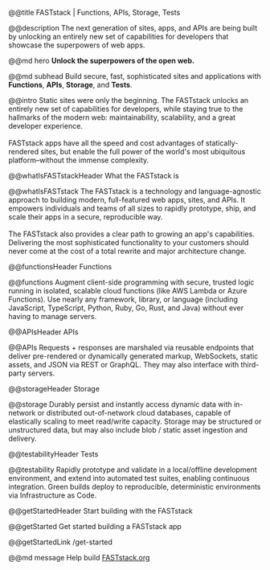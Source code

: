 @@title
FASTstack | Functions, APIs, Storage, Tests


@@description
The next generation of sites, apps, and APIs are being built by unlocking an entirely new set of capabilities for developers that showcase the superpowers of web apps.


@@md hero
**Unlock the superpowers of the open web.**

@@md subhead
Build secure, fast, sophisticated sites and applications with<br/> **Functions**, **APIs**, **Storage**, and **Tests**.


@@intro
Static sites were only the beginning. The FASTstack unlocks an entirely new set of capabilities for developers, while staying true to the hallmarks of the modern web: maintainability, scalability, and a great developer experience.
<br/><br/>
FASTstack apps have all the speed and cost advantages of statically-rendered sites, but enable the full power of the world's most ubiquitous platform–without the immense complexity.


@@whatIsFASTstackHeader
What the FASTstack is

@@whatIsFASTstack
The FASTstack is a technology and language-agnostic approach to building modern, full-featured web apps, sites, and APIs. It empowers individuals and teams of all sizes to rapidly prototype, ship, and scale their apps in a secure, reproducible way.
<br/><br/>
The FASTstack also provides a clear path to growing an app's capabilities. Delivering the most sophisticated functionality to your customers should never come at the cost of a total rewrite and major architecture change.


@@functionsHeader
Functions

@@functions
Augment client-side programming with secure, trusted logic running in isolated, scalable cloud functions (like AWS Lambda or Azure Functions). Use nearly any framework, library, or language (including JavaScript, TypeScript, Python, Ruby, Go, Rust, and Java) without ever having to manage servers.


@@APIsHeader
APIs

@@APIs
Requests + responses are marshaled via reusable endpoints that deliver pre-rendered or dynamically generated markup, WebSockets, static assets, and JSON via REST or GraphQL. They may also interface with third-party servers.


@@storageHeader
Storage

@@storage
Durably persist and instantly access dynamic data with in-network or distributed out-of-network cloud databases, capable of elastically scaling to meet read/write capacity. Storage may be structured or unstructured data, but may also include blob / static asset ingestion and delivery.


@@testabilityHeader
Tests

@@testability
Rapidly prototype and validate in a local/offline development environment, and extend into automated test suites, enabling continuous integration. Green builds deploy to reproducible, deterministic environments via Infrastructure as Code.


@@getStartedHeader
Start building with the FASTstack

@@getStarted
Get started building a FASTstack app

@@getStartedLink
/get-started

@@md message
Help build <a class="link" href="https://github.com/faststack/FASTstack.org">FASTstack.org</a>
